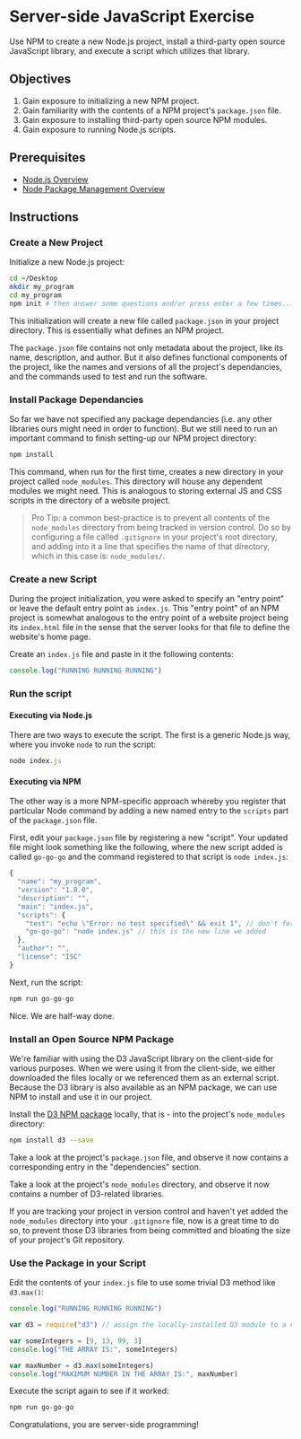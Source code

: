# Server-side JavaScript Exercise

Use NPM to create a new Node.js project, install a third-party open source JavaScript library, and execute a script which utilizes that library.

## Objectives

  1. Gain exposure to initializing a new NPM project.
  2. Gain familiarity with the contents of a NPM project's `package.json` file.
  3. Gain exposure to installing third-party open source NPM modules.
  4. Gain exposure to running Node.js scripts.

## Prerequisites

  + [Node.js Overview](/notes/javascript/node.md)
  + [Node Package Management Overview](/notes/javascript/npm.md)

## Instructions

### Create a New Project

Initialize a new Node.js project:

```` sh
cd ~/Desktop
mkdir my_program
cd my_program
npm init # then answer some questions and/or press enter a few times...
````

This initialization will create a new file called `package.json` in your project directory. This is essentially what defines an NPM project.

The `package.json` file contains not only metadata about the project, like its name, description, and author. But it also defines functional components of the project, like the names and versions of all the project's dependancies, and the commands used to test and run the software.

### Install Package Dependancies

So far we have not specified any package dependancies (i.e. any other libraries ours might need in order to function). But we still need to run an important command to finish setting-up our NPM project directory:

```` sh
npm install
````

This command, when run for the first time, creates a new directory in your project called `node_modules`. This directory will house any dependent modules we might need. This is analogous to storing external JS and CSS scripts in the directory of a website project.

> Pro Tip: a common best-practice is to prevent all contents of the `node_modules` directory from being tracked in version control. Do so by configuring a file called `.gitignore` in your project's root directory, and adding into it a line that specifies the name of that directory, which in this case is: `node_modules/`.

### Create a new Script

During the project initialization, you were asked to specify an "entry point" or leave the default entry point as `index.js`. This "entry point" of an NPM project is somewhat analogous to the entry point of a website project being its `index.html` file in the sense that the server looks for that file to define the website's home page.

Create an `index.js` file and paste in it the following contents:

```` js
console.log("RUNNING RUNNING RUNNING")
````

### Run the script

#### Executing via Node.js

There are two ways to execute the script. The first is a generic Node.js way, where you invoke `node` to run the script:

```` js
node index.js
````

#### Executing via NPM

The other way is a more NPM-specific approach whereby you register that particular Node command by adding a new named entry to the `scripts` part of the `package.json` file.

First, edit your `package.json` file by registering a new "script". Your updated file might look something like the following, where the new script added is called `go-go-go` and the command registered to that script is `node index.js`:

```` js
{
  "name": "my_program",
  "version": "1.0.0",
  "description": "",
  "main": "index.js",
  "scripts": {
    "test": "echo \"Error: no test specified\" && exit 1", // don't forget this comma
    "go-go-go": "node index.js" // this is the new line we added
  },
  "author": "",
  "license": "ISC"
}
````

Next, run the script:

```` js
npm run go-go-go
````

Nice. We are half-way done.

### Install an Open Source NPM Package

We're familiar with using the D3 JavaScript library on the client-side for various purposes. When we were using it from the client-side, we either downloaded the files locally or we referenced them as an external script. Because the D3 library is also available as an NPM package, we can use NPM to install and use it in our project.

Install the [D3 NPM package](https://www.npmjs.com/package/d3) locally, that is - into the project's `node_modules` directory:

```` sh
npm install d3 --save
````

Take a look at the project's `package.json` file, and observe it now contains a corresponding entry in the "dependencies" section.

Take a look at the project's `node_modules` directory, and observe it now contains a number of D3-related libraries.

If you are tracking your project in version control and haven't yet added the `node_modules` directory into your `.gitignore` file, now is a great time to do so, to prevent those D3 libraries from being committed and bloating the size of your project's Git repository.

### Use the Package in your Script

Edit the contents of your `index.js` file to use some trivial D3 method like `d3.max()`:

```` js
console.log("RUNNING RUNNING RUNNING")

var d3 = require("d3") // assign the locally-installed D3 module to a variable called d3 for further invocation. You can choose any variable name you want, but why not choose the official name we're already familiar with?

var someIntegers = [9, 13, 99, 3]
console.log("THE ARRAY IS:", someIntegers)

var maxNumber = d3.max(someIntegers)
console.log("MAXIMUM NUMBER IN THE ARRAY IS:", maxNumber)
````

Execute the script again to see if it worked:

```` js
npm run go-go-go
````

Congratulations, you are server-side programming!
